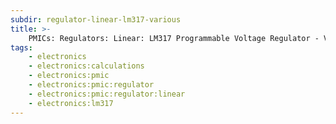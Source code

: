 ```yaml
---
subdir: regulator-linear-lm317-various
title: >-
    PMICs: Regulators: Linear: LM317 Programmable Voltage Regulator - Various calculations
tags:
    - electronics
    - electronics:calculations
    - electronics:pmic
    - electronics:pmic:regulator
    - electronics:pmic:regulator:linear
    - electronics:lm317
---
```

